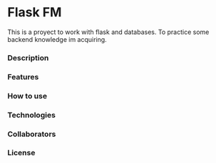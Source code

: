 # Flask FM
This is a proyect to work with flask and databases. To practice some backend knowledge im acquiring. 

### Description


### Features


### How to use


### Technologies


### Collaborators


### License
